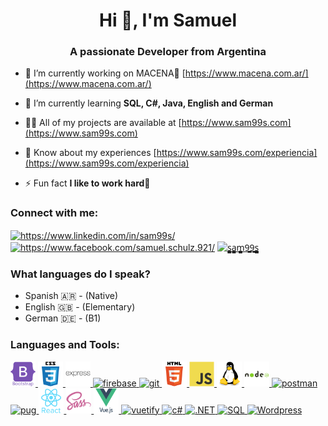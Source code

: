 <h1 align="center">Hi 👋, I'm Samuel</h1>
<h3 align="center">A passionate Developer from Argentina</h3>

- 🔭 I’m currently working on MACENA🔵 [https://www.macena.com.ar/](https://www.macena.com.ar/)

- 🌱 I’m currently learning **SQL, C#, Java, English and German**

- 👨‍💻 All of my projects are available at [https://www.sam99s.com](https://www.sam99s.com)

- 📄 Know about my experiences [https://www.sam99s.com/experiencia](https://www.sam99s.com/experiencia)

- ⚡ Fun fact **I like to work hard💼**

<h3 align="left">Connect with me:</h3>
<p align="left">
<a href="https://linkedin.com/in/https://www.linkedin.com/in/sam99s/" target="blank"><img align="center" src="https://raw.githubusercontent.com/rahuldkjain/github-profile-readme-generator/master/src/images/icons/Social/linked-in-alt.svg" alt="https://www.linkedin.com/in/sam99s/" height="30" width="40" /></a>
<a href="https://fb.com/https://www.facebook.com/samuel.schulz.921/" target="blank"><img align="center" src="https://raw.githubusercontent.com/rahuldkjain/github-profile-readme-generator/master/src/images/icons/Social/facebook.svg" alt="https://www.facebook.com/samuel.schulz.921/" height="30" width="40" /></a>
<a href="https://instagram.com/s̳̳a̳̳m̳̳9̳9̳s̳̳" target="blank"><img align="center" src="https://raw.githubusercontent.com/rahuldkjain/github-profile-readme-generator/master/src/images/icons/Social/instagram.svg" alt="s̳̳a̳̳m̳̳9̳9̳s̳̳" height="30" width="40" /></a>
</p>

<h3 align="left">What languages ​​do I speak?</h3>
<p align="left">
    <ul>
        <li>Spanish 🇦🇷 - (Native)</li>
        <li>English 🇬🇧 - (Elementary) </li>
        <li>German 🇩🇪 - (B1)</li>
    </ul>
</p>

<h3 align="left">Languages and Tools:</h3>
<p align="left"> <a href="https://getbootstrap.com" target="_blank" rel="noreferrer"> <img src="https://raw.githubusercontent.com/devicons/devicon/master/icons/bootstrap/bootstrap-plain-wordmark.svg" alt="bootstrap" width="40" height="40"/> </a> <a href="https://www.w3schools.com/css/" target="_blank" rel="noreferrer"> <img src="https://raw.githubusercontent.com/devicons/devicon/master/icons/css3/css3-original-wordmark.svg" alt="css3" width="40" height="40"/> </a> <a href="https://expressjs.com" target="_blank" rel="noreferrer"> <img src="https://raw.githubusercontent.com/devicons/devicon/master/icons/express/express-original-wordmark.svg" alt="express" width="40" height="40"/> </a> <a href="https://firebase.google.com/" target="_blank" rel="noreferrer"> <img src="https://www.vectorlogo.zone/logos/firebase/firebase-icon.svg" alt="firebase" width="40" height="40"/> </a> <a href="https://git-scm.com/" target="_blank" rel="noreferrer"> <img src="https://www.vectorlogo.zone/logos/git-scm/git-scm-icon.svg" alt="git" width="40" height="40"/> </a> <a href="https://www.w3.org/html/" target="_blank" rel="noreferrer"> <img src="https://raw.githubusercontent.com/devicons/devicon/master/icons/html5/html5-original-wordmark.svg" alt="html5" width="40" height="40"/> </a> <a href="https://developer.mozilla.org/en-US/docs/Web/JavaScript" target="_blank" rel="noreferrer"> <img src="https://raw.githubusercontent.com/devicons/devicon/master/icons/javascript/javascript-original.svg" alt="javascript" width="40" height="40"/> </a> <a href="https://www.linux.org/" target="_blank" rel="noreferrer"> <img src="https://raw.githubusercontent.com/devicons/devicon/master/icons/linux/linux-original.svg" alt="linux" width="40" height="40"/> </a> <a href="https://nodejs.org" target="_blank" rel="noreferrer"> <img src="https://raw.githubusercontent.com/devicons/devicon/master/icons/nodejs/nodejs-original-wordmark.svg" alt="nodejs" width="40" height="40"/> </a> <a href="https://postman.com" target="_blank" rel="noreferrer"> <img src="https://www.vectorlogo.zone/logos/getpostman/getpostman-icon.svg" alt="postman" width="40" height="40"/> </a> <a href="https://pugjs.org" target="_blank" rel="noreferrer"> <img src="https://cdn.worldvectorlogo.com/logos/pug.svg" alt="pug" width="40" height="40"/> </a> <a href="https://reactjs.org/" target="_blank" rel="noreferrer"> <img src="https://raw.githubusercontent.com/devicons/devicon/master/icons/react/react-original-wordmark.svg" alt="react" width="40" height="40"/> </a> <a href="https://sass-lang.com" target="_blank" rel="noreferrer"> <img src="https://raw.githubusercontent.com/devicons/devicon/master/icons/sass/sass-original.svg" alt="sass" width="40" height="40"/> </a> <a href="https://vuejs.org/" target="_blank" rel="noreferrer"> <img src="https://raw.githubusercontent.com/devicons/devicon/master/icons/vuejs/vuejs-original-wordmark.svg" alt="vuejs" width="40" height="40"/> </a> <a href="https://vuetifyjs.com/en/" target="_blank" rel="noreferrer"> <img src="https://bestofjs.org/logos/vuetify.svg" alt="vuetify" width="40" height="40"/> </a> <a href="https://docs.microsoft.com/en-us/dotnet/csharp/" target="_blank" rel="noreferrer"> <img src="https://upload.wikimedia.org/wikipedia/commons/4/4f/Csharp_Logo.png" alt="c#" width="40" height="40"/> </a> <a href="https://dotnet.microsoft.com/en-us/apps/aspnet" target="_blank" rel="noreferrer"> <img src="https://upload.wikimedia.org/wikipedia/commons/thumb/e/ee/.NET_Core_Logo.svg/480px-.NET_Core_Logo.svg.png" alt=".NET" width="40" height="40"/> </a> <a href="https://docs.microsoft.com/en-us/sql/?view=sql-server-ver15" target="_blank" rel="noreferrer"> <img src="https://techcommunity.microsoft.com/t5/image/serverpage/image-id/283585i32E35734ADB2BDF9?v=v2" alt="SQL" width="40" height="40"/> </a> <a href="https://wordpress.com/es/" target="_blank" rel="noreferrer"> <img src="https://upload.wikimedia.org/wikipedia/commons/9/93/Wordpress_Blue_logo.png" alt="Wordpress" width="40" height="40"/> </a>  </p>
